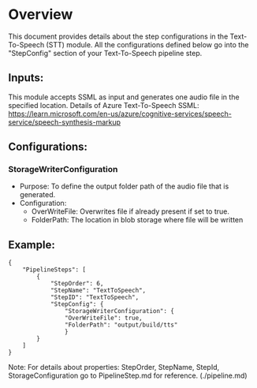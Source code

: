 # Overview
This document provides details about the step configurations in the Text-To-Speech (STT) module. All the configurations defined below go into the "StepConfig" section of your Text-To-Speech pipeline step.

## Inputs:
This module accepts SSML as input and generates one audio file in the specified location.
Details of Azure Text-To-Speech SSML: https://learn.microsoft.com/en-us/azure/cognitive-services/speech-service/speech-synthesis-markup

## Configurations:
### StorageWriterConfiguration
- Purpose: To define the output folder path of the audio file that is generated.
- Configuration:
    - OverWriteFile: Overwrites file if already present if set to true.
    - FolderPath: The location in blob storage where file will be written

## Example:
```  
{
    "PipelineSteps": [
        {
            "StepOrder": 6,
            "StepName": "TextToSpeech",
            "StepID": "TextToSpeech",
            "StepConfig": {
                "StorageWriterConfiguration": {
                "OverWriteFile": true,
                "FolderPath": "output/build/tts"
                }
        }
    ]
}
```
Note: For details about properties: StepOrder, StepName, StepId, StorageConfiguration go to PipelineStep.md for reference. (./pipeline.md)